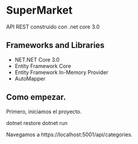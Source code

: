 # SuperMarket
 API REST construido con .net core 3.0
 
 
 ## Frameworks and Libraries
 - NET.NET Core 3.0
 - Entity Framework Core
 - Entity Framework In-Memory Provider
 - AutoMapper
 
 ## Como empezar.
 
 Primero, iniciamos el proyecto.
 
 dotnet restore
 dotnet run
 
 Navegamos a https://localhost:5001/api/categories.
 
 
 
